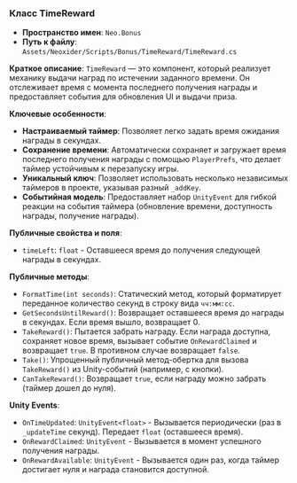 ﻿### Класс TimeReward
- **Пространство имен**: `Neo.Bonus`
- **Путь к файлу**: `Assets/Neoxider/Scripts/Bonus/TimeReward/TimeReward.cs`

**Краткое описание**:
`TimeReward` — это компонент, который реализует механику выдачи наград по истечении заданного времени. Он отслеживает время с момента последнего получения награды и предоставляет события для обновления UI и выдачи приза.

**Ключевые особенности**:
- **Настраиваемый таймер**: Позволяет легко задать время ожидания награды в секундах.
- **Сохранение времени**: Автоматически сохраняет и загружает время последнего получения награды с помощью `PlayerPrefs`, что делает таймер устойчивым к перезапуску игры.
- **Уникальный ключ**: Позволяет использовать несколько независимых таймеров в проекте, указывая разный `_addKey`.
- **Событийная модель**: Предоставляет набор `UnityEvent` для гибкой реакции на события таймера (обновление времени, доступность награды, получение награды).

**Публичные свойства и поля**:
- `timeLeft`: `float` - Оставшееся время до получения следующей награды в секундах.

**Публичные методы**:
- `FormatTime(int seconds)`: Статический метод, который форматирует переданное количество секунд в строку вида `чч:мм:сс`.
- `GetSecondsUntilReward()`: Возвращает оставшееся время до награды в секундах. Если время вышло, возвращает 0.
- `TakeReward()`: Пытается забрать награду. Если награда доступна, сохраняет новое время, вызывает событие `OnRewardClaimed` и возвращает `true`. В противном случае возвращает `false`.
- `Take()`: Упрощенный публичный метод-обертка для вызова `TakeReward()` из Unity-событий (например, с кнопки).
- `CanTakeReward()`: Возвращает `true`, если награду можно забрать (таймер дошел до нуля).

**Unity Events**:
- `OnTimeUpdated`: `UnityEvent<float>` - Вызывается периодически (раз в `_updateTime` секунд). Передает `float` (оставшееся время).
- `OnRewardClaimed`: `UnityEvent` - Вызывается в момент успешного получения награды.
- `OnRewardAvailable`: `UnityEvent` - Вызывается один раз, когда таймер достигает нуля и награда становится доступной.

